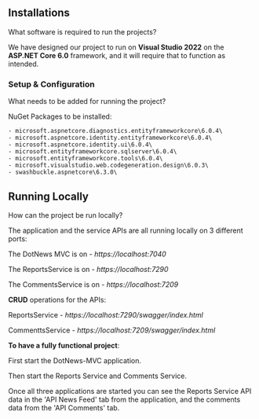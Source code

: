 ﻿## Installations

What software is required to run the projects?

We have designed our project to run on **Visual Studio 2022** on the **ASP.NET Core 6.0** framework, and it will require that to function as intended.

### Setup & Configuration

What needs to be added for running the project?

NuGet Packages to be installed:

	- microsoft.aspnetcore.diagnostics.entityframeworkcore\6.0.4\
	- microsoft.aspnetcore.identity.entityframeworkcore\6.0.4\
	- microsoft.aspnetcore.identity.ui\6.0.4\
	- microsoft.entityframeworkcore.sqlserver\6.0.4\
	- microsoft.entityframeworkcore.tools\6.0.4\
	- microsoft.visualstudio.web.codegeneration.design\6.0.3\
	- swashbuckle.aspnetcore\6.3.0\

## Running Locally

How can the project be run locally?

The application and the service APIs are all running locally on 3 different ports:

The DotNews MVC is on - *https://localhost:7040*

The ReportsService is on - *https://localhost:7290*

The CommentsService is on  - *https://localhost:7209*

**CRUD** operations for the APIs:

ReportsService - *https://localhost:7290/swagger/index.html*

CommenttsService - *https://localhost:7209/swagger/index.html*


**To have a fully functional project**:

First start the DotNews-MVC application.

Then start the Reports Service and Comments Service.

Once all three applications are started you can see the Reports Service API data in the 'API News Feed' tab from the application, and the comments data from the 'API Comments' tab.